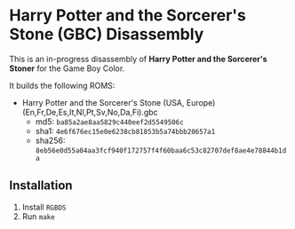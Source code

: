 # Harry Potter and the Sorcerer's Stone (GBC) Disassembly

This is an in-progress disassembly of **Harry Potter and the Sorcerer's Stoner** for the Game Boy Color.

It builds the following ROMS:

- Harry Potter and the Sorcerer's Stone (USA, Europe) (En,Fr,De,Es,It,Nl,Pt,Sv,No,Da,Fi).gbc
  - md5: `ba85a2ae8aa5829c440eef2d5549506c`
  - sha1: `4e6f676ec15e0e6238cb81853b5a74bbb20657a1`
  - sha256: `8eb56e0d55a04aa3fcf940f172757f4f60baa6c53c82707def8ae4e78844b1da`

## Installation
1. Install `RGBDS`
2. Run `make`
